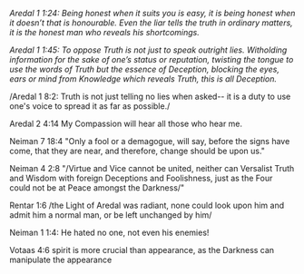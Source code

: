 *Aredal 1 1:24: Being honest when it suits you is easy, it is being honest when it doesn’t that is honourable.* *Even the liar tells the truth in ordinary matters, it is the honest man who reveals his shortcomings.*

*Aredal 1 1:45: To oppose Truth is not just to speak outright lies. Witholding information for the sake of one’s status or reputation, twisting the tongue to use the words of Truth but the essence of Deception, blocking the eyes, ears or mind from Knowledge which reveals Truth, this is all Deception.* 

/Aredal 1 8:2: Truth is not just telling no lies when asked-- it is a duty to use one's voice to spread it as far as possible./

Aredal 2 4:14 My Compassion will hear all those who hear me. 

Neiman 7 18:4 "Only a fool or a demagogue, will say, before the signs have come, that they are near, and therefore, change should be upon us."

Neiman 4 2:8 "/Virtue and Vice cannot be united, neither can Versalist Truth and Wisdom with foreign Deceptions and Foolishness, just as the Four could not be at Peace amongst the Darkness/"

Rentar 1:6 /the Light of Aredal was radiant, none could look upon him and admit him a normal man, or be left unchanged by him/ 

Neiman 1 1:4: He hated no one, not even his enemies!

Votaas 4:6 spirit is more crucial than appearance, as the Darkness can manipulate the appearance
